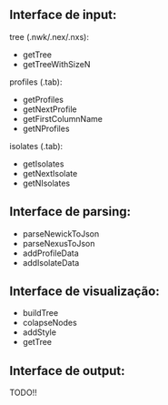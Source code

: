 ## Interface de input:

tree (.nwk/.nex/.nxs):
- getTree
- getTreeWithSizeN

profiles (.tab):
- getProfiles
- getNextProfile 
- getFirstColumnName
- getNProfiles

isolates (.tab):
- getIsolates
- getNextIsolate 
- getNIsolates

## Interface de parsing:

- parseNewickToJson
- parseNexusToJson
- addProfileData
- addIsolateData

## Interface de visualização:

- buildTree
- colapseNodes
- addStyle
- getTree

## Interface de output:

TODO!!